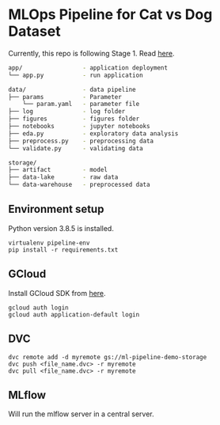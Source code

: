 # MLOps Pipeline for Cat vs Dog Dataset

Currently, this repo is following Stage 1. Read [here](https://cloud.google.com/architecture/mlops-continuous-delivery-and-automation-pipelines-in-machine-learning#mlops_level_1_ml_pipeline_automation).

```bash
app/                 - application deployment
└── app.py           - run application

data/                - data pipeline
├── params           - Parameter
    └── param.yaml   - parameter file
├── log              - log folder
├── figures          - figures folder
├── notebooks        - jupyter notebooks
├── eda.py           - exploratory data analysis
├── preprocess.py    - preprocessing data
└── validate.py      - validating data

storage/
├── artifact         - model 
├── data-lake        - raw data
└── data-warehouse   - preprocessed data 
```


## Environment setup
Python version 3.8.5 is installed.
```
virtualenv pipeline-env
pip install -r requirements.txt
```


## GCloud
Install GCloud SDK from [here](https://cloud.google.com/sdk/docs/install).
```
gcloud auth login
gcloud auth application-default login
```

## DVC 
```
dvc remote add -d myremote gs://ml-pipeline-demo-storage
dvc push <file_name.dvc> -r myremote
dvc pull <file_name.dvc> -r myremote
```

## MLflow
Will run the mlflow server in a central server.
